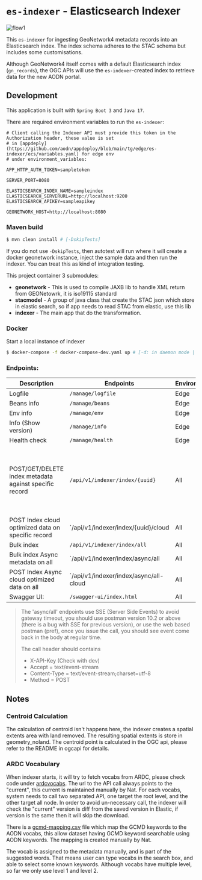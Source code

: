 # `es-indexer` - Elasticsearch Indexer

![flow1](https://github.com/user-attachments/assets/39d873eb-a2a5-41d1-9cd0-a21bf4fb7745)

This `es-indexer` for ingesting GeoNetwork4 metadata records into an Elasticsearch index. The index schema adheres to the STAC schema but includes some customisations.

Although GeoNetwork4 itself comes with a default Elasticsearch index (`gn_records`), the OGC APIs will use the `es-indexer`-created index to retrieve data for the new AODN portal.

## Development

This application is built with `Spring Boot 3` and `Java 17`.

There are required environment variables to run the `es-indexer`:

```env
# Client calling the Indexer API must provide this token in the Authorization header, these value is set
# in [appdeply](https://github.com/aodn/appdeploy/blob/main/tg/edge/es-indexer/ecs/variables.yaml) for edge env
# under environment_variables:

APP_HTTP_AUTH_TOKEN=sampletoken

SERVER_PORT=8080

ELASTICSEARCH_INDEX_NAME=sampleindex
ELASTICSEARCH_SERVERURL=http://localhost:9200
ELASTICSEARCH_APIKEY=sampleapikey

GEONETWORK_HOST=http://localhost:8080
```

### Maven build

```bash
$ mvn clean install # [-DskipTests]
```

If you do not use `-DskipTests`, then autotest will run where it will create a docker geonetwork instance, inject the
sample data and then run the indexer. You can treat this as kind of integration testing.

This project container 3 submodules:
* **geonetwork** - This is used to compile JAXB lib to handle XML return from GEONetowrk, it is iso19115 standard
* **stacmodel** - A group of java class that create the STAC json which store in elastic search, so if app needs to read
  STAC from elastic, use this lib
* **indexer** - The main app that do the transformation.

### Docker

Start a local instance of indexer

```bash
$ docker-compose -f docker-compose-dev.yaml up # [-d: in daemon mode | --build: to see the console logs]
```

### Endpoints:

| Description                                            | Endpoints                              | Environment | Param                                                                   |
|--------------------------------------------------------|----------------------------------------|-------------|-------------------------------------------------------------------------|
| Logfile                                                | `/manage/logfile`                      | Edge        |                                                                         |
| Beans info                                             | `/manage/beans`                        | Edge        |                                                                         |
| Env info                                               | `/manage/env`                          | Edge        |                                                                         |
| Info  (Show version)                                   | `/manage/info`                         | Edge        |                                                                         |
| Health check                                           | `/manage/health`                       | Edge        |                                                                         |
| POST/GET/DELETE index metadata against specific record | `/api/v1/indexer/index/{uuid}`         | All         | withCO - set true will call index cloud optimized before index metadata |
| POST Index cloud optimized data on specific record     | `/api/v1/indexer/index/{uuid}/cloud    | All         |                                                                         |
| Bulk index                                             | `/api/v1/indexer/index/all`            | All         |                                                                         |
| Bulk index Async metadata on all                       | `/api/v1/indexer/index/async/all       | All         |                                                                         |
| POST Index Async cloud optimized data on all           | `/api/v1/indexer/index/async/all-cloud | All         |                                                                         |
| Swagger UI:                                            | `/swagger-ui/index.html`               | All         |                                                                         |

> The 'async/all' endpoints use SSE (Server Side Events) to avoid gateway timeout, you should use
> postman version 10.2 or above (there is a bug with SSE for previous version), or use the web based
> postman (pref), once you issue the call, you should see event come back in the body at regular time.
>
> The call header should contains
> * X-API-Key  (Check with dev)
> * Accept = text/event-stream
> * Content-Type = text/event-stream;charset=utf-8
> * Method = POST

## Notes
### Centroid Calculation
The calculation of centroid isn't happens here, the indexer creates a spatial extents area with land removed. The
resulting spatial extents is store in geometry_noland. The centroid point is calculated in the OGC api, please refer
to the README in ogcapi for details.

### ARDC Vocabulary
When indexer starts, it will try to fetch vocabs from ARDC, please check code under [ardcvocabs](ardcvocabs). The url
to the API call always points to the "current", this current is maintained manually by Nat. For each vocabs, system needs
to call two separated API, one target the root level, and the other target all node. In order to avoid un-necessary call,
the indexer will check the "current" version is diff from the saved version in Elastic, if version is the same then it
will skip the download.

There is a [gcmd-mapping.csv](indexer/src/main/resources/config_files/gcmd-mapping.csv) file which map the GCMD keywords
to the AODN vocabs, this allow dataset having GCMD keyword searchable using AODN keywords. The mapping is created
manually by Nat.

The vocab is assigned to the metadata manually, and is part of the suggested words. That means user can type vocabs in
the search box, and able to select some known keywords. Although vocabs have multiple level, so far we only use level 1
and level 2.
